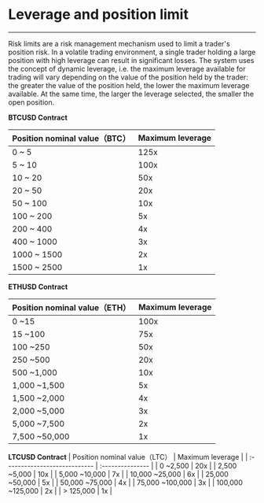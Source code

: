 # Leverage and position limit

---

Risk limits are a risk management mechanism used to limit a trader's position risk. In a volatile trading environment, a single trader holding a large position with high leverage can result in significant losses. The system uses the concept of dynamic leverage, i.e. the maximum leverage available for trading will vary depending on the value of the position held by the trader: the greater the value of the position held, the lower the maximum leverage available. At the same time, the larger the leverage selected, the smaller the open position.

**BTCUSD Contract**

| Position nominal value（BTC） | Maximum leverage |
| :---------------------------- | :--------------- |
| 0 ~ 5                         | 125x             |
| 5 ~ 10                        | 100x             |
| 10 ~ 20                       | 50x              |
| 20 ~ 50                       | 20x              |
| 50 ~ 100                      | 10x              |
| 100 ~ 200                     | 5x               |
| 200 ~ 400                     | 4x               |
| 400 ~ 1000                    | 3x               |
| 1000 ~ 1500                   | 2x               |
| 1500 ~ 2500                   | 1x               |

**ETHUSD Contract**

| Position nominal value（ETH） | Maximum leverage |
| :---------------------------- | :--------------- |
| 0 ~15                         | 100x             |
| 15 ~100                       | 75x              |
| 100 ~250                      | 50x              |
| 250 ~500                      | 20x              |
| 500 ~1,000                    | 10x              |
| 1,000 ~1,500                  | 5x               |
| 1,500 ~2,000                  | 4x               |
| 2,000 ~5,000                  | 3x               |
| 5,000 ~7,500                  | 2x               |
| 7,500 ~50,000                 | 1x               |

**LTCUSD Contract**
| Position nominal value（LTC） | Maximum leverage |
| :---------------------------- | :--------------- |
| 0 ~2,500                      | 20x              |
| 2,500 ~5,000                  | 10x              |
| 5,000 ~10,000                 | 7x               |
| 10,000 ~25,000                | 6x               |
| 25,000 ~50,000                | 5x               |
| 50,000 ~75,000                | 4x               |
| 75,000 ~100,000               | 3x               |
| 100,000 ~125,000              | 2x               |
| \> 125,000                    | 1x               |
